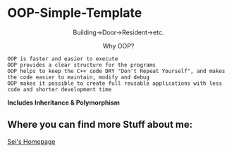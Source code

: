 # OOP-Simple-Template

<p align="center">Building->Door->Resident->etc.</p>

<p align="center">
Why OOP?
</p>

```
OOP is faster and easier to execute
OOP provides a clear structure for the programs
OOP helps to keep the C++ code DRY "Don't Repeat Yourself", and makes the code easier to maintain, modify and debug
OOP makes it possible to create full reusable applications with less code and shorter development time
```

**Includes Inheritance & Polymorphism**

## Where you can find more Stuff about me:

[Sei's Homepage](https://sei-vae.github.io/)
